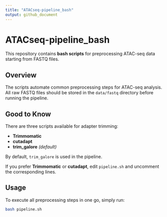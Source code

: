 ```yaml
---
title: "ATACseq-pipeline_bash"
output: github_document
---
```


# ATACseq-pipeline_bash

This repository contains **bash scripts** for preprocessing ATAC-seq data starting from FASTQ files.

## Overview
The scripts automate common preprocessing steps for ATAC-seq analysis.  
All raw FASTQ files should be stored in the `data/fastq` directory before running the pipeline.

## Good to Know

There are three scripts available for adapter trimming:

- **Trimmomatic**
- **cutadapt**
- **trim_galore** *(default)*

By default, `trim_galore` is used in the pipeline.

If you prefer **Trimmomatic** or **cutadapt**, edit `pipeline.sh` and uncomment the corresponding lines.

## Usage
To execute all preprocessing steps in one go, simply run:

```bash
bash pipeline.sh

